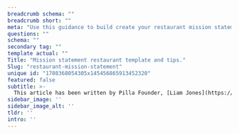 ```yaml
---
breadcrumb schema: ""
breadcrumb short: ""
meta: "Use this guidance to build create your restaurant mission statement. "
questions: ""
schema: ""
secondary tag: ""
template actual: ""
Title: "Mission statement restaurant template and tips."
Slug: "restaurant-mission-statement"
unique id: "1708368054305x145456865913452320"
featured: false
subtitle: >-
  This article has been written by Pilla Founder, [Liam Jones](https://yourpilla.com/profile/liam-jones), click to [email Liam directly](mailto:liam@yourpilla.com), he reads every email.
sidebar_image: ''
sidebar_image_alt: ''
tldr: ''
intro: ''
---
```


